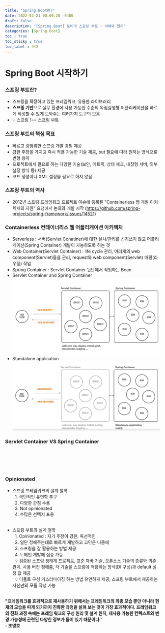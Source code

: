 ```yaml
---
title: "Spring Boot란?"
date: 2022-02-21 00:00:28 -0400
draft: false
description: "[Spring Boot] 토비의 스프링 부트 - 이해와 원리"
categories: [Spring Boot]
toc : true
toc_sticky : true
toc_label : 목차
---
```


# Spring Boot 시작하기

### 스프링 부트란?

- 스프링을 확장하고 있는 프레임워크, 유용한 라이브러리
- **스프링 기반**으로 실무 환경에 사용 가능한 수준의 독립실행형 어플리케이션을 빠르게 작성할 수 있게 도와주는 여러가지 도구의 모음</br>
- :bulb: 스프링 !== 스프링 부트

### 스프링 부트의 핵심 목표

- 빠르고 광범위한 스프링 개발 경험 제공
- 강한 주장을 가지고 즉시 적용 가능한 기술 제공, but 필요에 따라 원하는 방식으로 변형 용이
- 프로젝트에서 필요로 하는 다양한 기술(보안, 메트릭, 상태 체크, 내장형 서버, 외부 설정 방식 등) 제공
- 코드 생성이나 XML 설정을 필요로 하지 않음

### 스프링 부트의 역사

- 2012년 스프링 프레임워크 프로젝트 이슈에 등록된 "Containerless 웹 개발 아키텍처의 지원" 요청에서 논의와 개발
  시작 (https://github.com/spring-projects/spring-framework/issues/14521)

### Containerless 컨테이너리스 웹 어플리케이션 아키텍처

- Serverless : 서버(Servlet Conatiner)에 대한 설치/관리를 신경쓰지 않고 어플리케이션(Spring Container) 개발이 가능하도록 하는 것
- Web Container(Servlet Container) : life cycle 관리, 여러개의 web component(Servlet)들을 관리, request와 web component(Servlet)
  매핑(라우팅) 작업
- Spring Container : Servlet Container 뒷단에서 작업하는 Bean <br/>
- Servlet Container and Spring Container
![img.png](./image/img.png) <br/>
- Standalone application
![img_3.png](./image/img_3.png)<br/>

### Servlet Container VS Spring Container <br/><br/><br/><br/><br/>

### Opinionated

- 스프링 프레임워크의 설계 철학<br/>
  &nbsp; 1. 극단적인 유연함 추구<br/>
  &nbsp; 2. 다양한 관점 수용<br/>
  &nbsp; 3. Not opinionated<br/>
  &nbsp; 4. 수많은 선택지 포용<br/><br/>

- 스프링 부트의 설계 철학<br/>
  &nbsp; 1. Opinionated : 자기 주장이 강한, 독선적인<br/>
  &nbsp; 2. 일단 정해주는대로 빠르게 개발하고 고민은 나중에<br/>
  &nbsp; 3. 스프링을 잘 활용하는 방법 제공<br/>
  &nbsp; 4. 도메인 개발에 집중 가능<br/>
  &nbsp;  :bulb:  검증된 스프링 생태계 프로젝트, 표준 자바 기술, 오픈소스 기술의 종류와 의존관계, 사용 버전 정해줌, 각 기술을 스프링에 적용하는 방식(DI 구성)과 default 설정 값
  제공<br/>
  &nbsp;  :bulb:  디폴트 구성 커스터마이징 하는 방법 유연하게 제공, 스프링 부트에서 제공하는 자신만의 모듈 작성 가능<br/><br/>

**"프레임워크를 효과적으로 재사용하기 위해서는 프레임워크의 최종 모습 뿐만 아니라 현재의 모습을 띠게 되기까지 진화한 과정을 살펴 보는 것이 가장 효과적이다. 프레임워크의 진화 과정 속에는 프레임 워크의 구성 원리
및 설계 원칙, 재사용 가능한 컨텍스트와 변경 가능성에 곤련된 다양한 정보가 들어 있기 때문이다."
<br/>- 조영호**